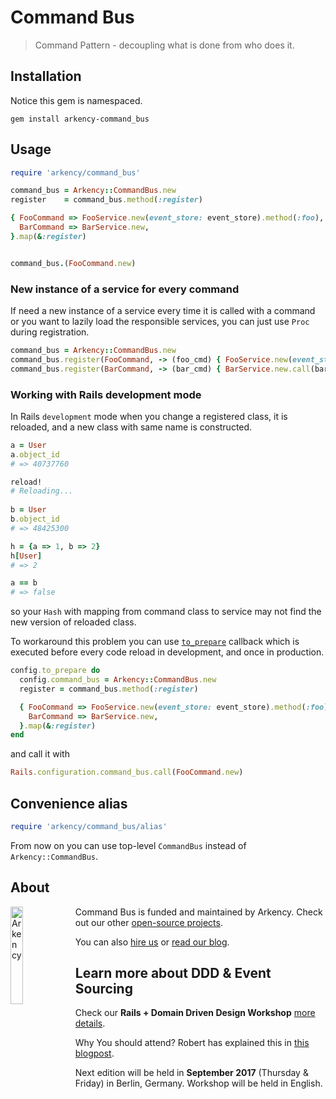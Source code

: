 # Command Bus

> Command Pattern - decoupling what is done from who does it.

## Installation

Notice this gem is namespaced.

    gem install arkency-command_bus

## Usage

```ruby
require 'arkency/command_bus'

command_bus = Arkency::CommandBus.new
register    = command_bus.method(:register)

{ FooCommand => FooService.new(event_store: event_store).method(:foo),
  BarCommand => BarService.new,
}.map(&:register)


command_bus.(FooCommand.new)

```

### New instance of a service for every command

If need a new instance of a service every time it is called with a command or you want to lazily load the responsible services, you can just use `Proc` during registration.

```ruby
command_bus = Arkency::CommandBus.new
command_bus.register(FooCommand, -> (foo_cmd) { FooService.new(event_store: event_store).foo(foo_cmd) })
command_bus.register(BarCommand, -> (bar_cmd) { BarService.new.call(bar_cmd) })
```

### Working with Rails development mode

In Rails `development` mode when you change a registered class, it is reloaded, and a new class with same name is constructed. 

```ruby
a = User
a.object_id
# => 40737760 

reload!
# Reloading...
 
b = User
b.object_id
# => 48425300

h = {a => 1, b => 2}
h[User]
# => 2 

a == b
# => false 
```

so your `Hash` with mapping from command class to service may not find the new version of reloaded class.

To workaround this problem you can use [`to_prepare`](http://api.rubyonrails.org/classes/Rails/Railtie/Configuration.html#method-i-to_prepare) callback which is executed before every code reload in development, and once in production.

```ruby
config.to_prepare do
  config.command_bus = Arkency::CommandBus.new
  register = command_bus.method(:register)

  { FooCommand => FooService.new(event_store: event_store).method(:foo),
    BarCommand => BarService.new,
  }.map(&:register)
end
```

and call it with

```ruby
Rails.configuration.command_bus.call(FooCommand.new)
```

## Convenience alias

```ruby
require 'arkency/command_bus/alias'
```

From now on you can use top-level `CommandBus` instead of `Arkency::CommandBus`.

## About

<img src="http://arkency.com/images/arkency.png" alt="Arkency" width="20%" align="left" />

Command Bus is funded and maintained by Arkency. Check out our other [open-source projects](https://github.com/arkency).

You can also [hire us](http://arkency.com) or [read our blog](http://blog.arkency.com).

## Learn more about DDD & Event Sourcing

Check our **Rails + Domain Driven Design Workshop** [more details](http://blog.arkency.com/ddd-training/).

Why You should attend? Robert has explained this in [this blogpost](http://blog.arkency.com/2016/12/why-would-you-even-want-to-listen-about-ddd/).

Next edition will be held in **September 2017** (Thursday & Friday) in Berlin, Germany.
Workshop will be held in English.

